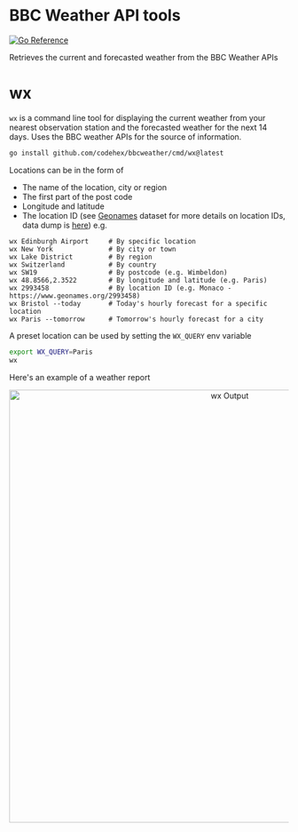 # BBC Weather API tools
[![Go Reference](https://pkg.go.dev/badge/github.com/codehex/bbcweather.svg)](https://pkg.go.dev/github.com/codehex/bbcweather)

Retrieves the current and forecasted weather from the BBC Weather APIs

# wx
`wx` is a command line tool for displaying the current weather from your nearest observation station and the forecasted weather for the next 14 days. Uses the BBC weather APIs for the source of information.
```zsh
go install github.com/codehex/bbcweather/cmd/wx@latest
```
Locations can be in the form of
- The name of the location, city or region
- The first part of the post code
- Longitude and latitude
- The location ID (see [Geonames](https://www.geonames.org/) dataset for more details on location IDs, data dump is [here](http://download.geonames.org/export/dump/))
e.g.

```shell
wx Edinburgh Airport     # By specific location
wx New York              # By city or town
wx Lake District         # By region
wx Switzerland           # By country
wx SW19                  # By postcode (e.g. Wimbeldon)
wx 48.8566,2.3522        # By longitude and latitude (e.g. Paris)
wx 2993458               # By location ID (e.g. Monaco - https://www.geonames.org/2993458)
wx Bristol --today       # Today's hourly forecast for a specific location
wx Paris --tomorrow      # Tomorrow's hourly forecast for a city
```

A preset location can be used by setting the `WX_QUERY` env variable
```zsh
export WX_QUERY=Paris
wx
```
Here's an example of a weather report
<p align="center">
<img width="779" alt="wx Output" src="https://user-images.githubusercontent.com/3924123/184547884-53e486fe-6deb-48fe-ad93-dfd281204625.png">
</p>


